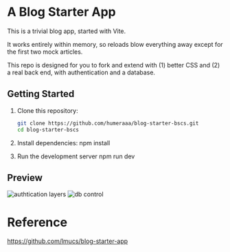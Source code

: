 # A Blog Starter App

This is a trivial blog app, started with Vite.

It works entirely within memory, so reloads blow everything away except for the first two mock articles.

This repo is designed for you to fork and extend with (1) better CSS and (2) a real back end, with authentication and a database.

##  Getting Started

1. Clone this repository:
   ```sh
   git clone https://github.com/humeraaa/blog-starter-bscs.git
   cd blog-starter-bscs

2. Install dependencies:
     npm install

3. Run the development server
    npm run dev

## Preview
![authtication layers](src/assets/firebase_layers_auth.png)
![db control](src/assets/firebase_layers_db.png)



# Reference
https://github.com/lmucs/blog-starter-app
